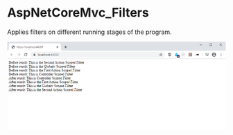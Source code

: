 # AspNetCoreMvc_Filters

Applies filters on different running stages of the program.

<img src="Images/picProgramRunning.PNG">
